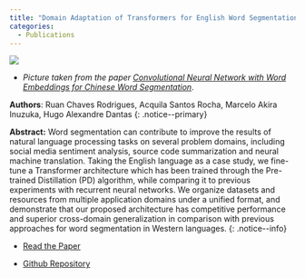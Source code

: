 ```yaml
---
title: "Domain Adaptation of Transformers for English Word Segmentation"
categories:
  - Publications
---
```


![](https://www.researchgate.net/profile/Chunqi_Wang4/publication/321069904/figure/fig1/AS:560795496837120@1510715473095/Chinese-word-segmentation-as-a-sequence-labeling-task-This-figure-presents-the-common_W640.jpg)
* *Picture taken from the paper [Convolutional Neural Network with Word Embeddings for Chinese Word Segmentation](https://www.researchgate.net/publication/321069904_Convolutional_Neural_Network_with_Word_Embeddings_for_Chinese_Word_Segmentation)*.

**Authors**: Ruan Chaves Rodrigues, Acquila Santos Rocha, Marcelo Akira Inuzuka, Hugo Alexandre Dantas
{: .notice--primary}

**Abstract:** Word segmentation can contribute to improve the results of natural language processing tasks on several problem domains, including social media sentiment analysis, source code summarization and neural machine translation. Taking the English language as a case study, we fine-tune a Transformer architecture which has been trained through the Pre-trained Distillation (PD) algorithm, while comparing it to previous experiments with recurrent neural networks. We organize datasets and resources from multiple application domains under a unified format, and demonstrate that our proposed architecture has competitive performance and superior cross-domain generalization in comparison with previous approaches for word segmentation in Western languages.
{: .notice--info}

* [Read the Paper](https://www.researchgate.net/publication/344849437_Domain_Adaptation_of_Transformers_for_English_Word_Segmentation)

* [Github Repository](https://github.com/ruanchaves/BERT-WS)
